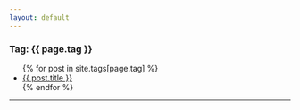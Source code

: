 ```yaml
---
layout: default
---
```

<div class="post">
<h3>Tag: {{ page.tag }}</h1>
<ul>
{% for post in site.tags[page.tag] %}
  <li><a href="{{ post.url }}">{{ post.title }}</a> <br>
  </li>
{% endfor %}
</ul>
</div>
<hr>
